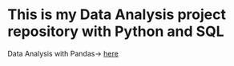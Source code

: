# This is my Data Analysis project repository with Python and SQL

Data Analysis with Pandas-> [here](https://github.com/nafiul-araf/Pandas-Projects)
